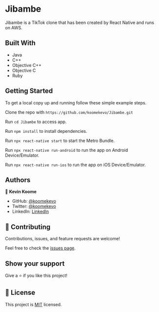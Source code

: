 # Jibambe

Jibambe is a TikTok clone that has been created by React Native and runs on AWS. 
## Built With

- Java
- C++
- Objective C++
- Objective C
- Ruby
 
## Getting Started

To get a local copy up and running follow these simple example steps.

Clone the repo with `https://github.com/koomekevo/Jibambe.git`

Run `cd Jibambe` to access app.

Run `npm install` to install dependencies.

Run `npx react-native start` to start the Metro Bundle.

Run `npx react-native run-android` to run the app on Android Device/Emulator.

Run `npx react-native run-ios` to run the app on iOS Device/Emulator.
## Authors

👤 **Kevin Koome**

- GitHub: [@koomekevo](https://github.com/koomekevo)
- Twitter: [@koomekevo](https://twitter.com/koomekevo)
- LinkedIn: [LinkedIn](https://ke.linkedin.com/in/kevin-koome-aab84186)

## 🤝 Contributing

Contributions, issues, and feature requests are welcome!

Feel free to check the [issues page](../../issues/).

## Show your support

Give a ⭐️ if you like this project!

## 📝 License

This project is [MIT](./MIT.md) licensed.
